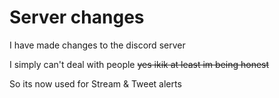 # Server changes

I have made changes to the discord server

I simply can't deal with people <s>yes ikik at least im being honest</s>

So its now used for Stream & Tweet alerts
